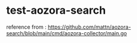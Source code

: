 # test-aozora-search
reference from : https://github.com/mattn/aozora-search/blob/main/cmd/aozora-collector/main.go
